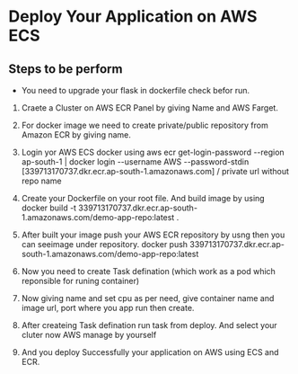 # Deploy Your Application on AWS ECS

## Steps to be perform

* You need to upgrade your flask in dockerfile check befor run. 

1. Craete a Cluster on AWS ECR Panel by giving Name and AWS Farget.

2. For docker image we need to create private/public repository from Amazon ECR by giving name.

3. Login yor AWS ECS docker using
     aws ecr get-login-password --region ap-south-1 | docker login --username AWS --password-stdin [339713170737.dkr.ecr.ap-south-1.amazonaws.com] / private url without repo name

4. Create your Dockerfile on your root file. And build image by using
     docker build -t 339713170737.dkr.ecr.ap-south-1.amazonaws.com/demo-app-repo:latest .

5. After built your image push your AWS ECR repository by usng then you can seeimage under repository.
    docker push 339713170737.dkr.ecr.ap-south-1.amazonaws.com/demo-app-repo:latest

6. Now you need to create Task defination (which work as a pod which reponsible for runing container)

7. Now giving name and set cpu as per need, give container name and image url, port where you app run then create.

8. After createing Task defination run task from deploy. And select your cluter now AWS manage by yourself 

9. And you deploy Successfully your application on AWS using ECS and ECR.
